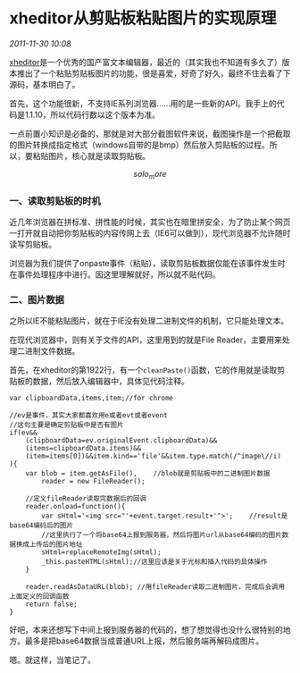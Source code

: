 # xheditor从剪贴板粘贴图片的实现原理
_2011-11-30 10:08_

[xheditor](http://xheditor.com/)是一个优秀的国产富文本编辑器，最近的（其实我也不知道有多久了）版本推出了一个粘贴剪贴板图片的功能，很是喜爱，好奇了好久，最终不住去看了下源码，基本明白了。

首先，这个功能很新，不支持IE系列浏览器……用的是一些新的API。我手上的代码是1.1.10，所以代码行数以这个版本为准。

一点前置小知识是必备的，那就是对大部分截图软件来说，截图操作是一个把截取的图片转换成指定格式（windows自带的是bmp）然后放入剪贴板的过程。所以，要粘贴图片，核心就是读取剪贴板。

$$solo_more$$

### 一、读取剪贴板的时机

近几年浏览器在拼标准、拼性能的时候，其实也在暗里拼安全，为了防止某个网页一打开就自动把你剪贴板的内容传网上去（IE6可以做到），现代浏览器不允许随时读写剪贴板。

浏览器为我们提供了onpaste事件（粘贴），读取剪贴板数据仅能在该事件发生时在事件处理程序中进行。因这里理解就好，所以就不贴代码。

### 二、图片数据

之所以IE不能粘贴图片，就在于IE没有处理二进制文件的机制，它只能处理文本。

在现代浏览器中，则有关于文件的API，这里用到的就是File Reader，主要用来处理二进制文件数据。

首先，在xheditor的第1922行，有一个`cleanPaste()`函数，它的作用就是读取剪贴板的数据，然后放入编辑器中，具体见代码注释。

	var clipboardData,items,item;//for chrome

	//ev是事件，其实大家都喜欢用e或者evt或者event
	//这句主要是确定剪贴板中是否有图片
	if(ev&&
		(clipboardData=ev.originalEvent.clipboardData)&&
		(items=clipboardData.items)&&
		(item=items[0])&&item.kind=='file'&&item.type.match(/^image\//i)
	){
		var blob = item.getAsFile(),	//blob就是剪贴板中的二进制图片数据
			reader = new FileReader();

		//定义fileReader读取完数据后的回调
		reader.onload=function(){
			var sHtml='<img src="'+event.target.result+'">';	//result是base64编码后的图片
			//这里执行了一个将base64上报到服务器，然后将图片url从base64编码的图片数据换成上传后的图片地址
			sHtml=replaceRemoteImg(sHtml);
			_this.pasteHTML(sHtml);//这里应该是关于光标和插入代码的具体操作
		}

		reader.readAsDataURL(blob);	//用fileReader读取二进制图片，完成后会调用上面定义的回调函数
		return false;
	}

好吧，本来还想写下中间上报到服务器的代码的，想了想觉得也没什么很特别的地方。最多是把base64数据当成普通URL上报，然后服务端再解码成图片。

嗯。就这样，当笔记了。

